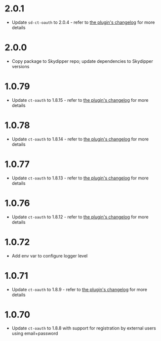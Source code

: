 
# 2.0.1
- Update `sd-ct-oauth` to 2.0.4 - refer to [the plugin's changelog](https://github.com/Skydipper/ct-oauth-plugin/blob/2.0.4/CHANGELOG.md) for more details

# 2.0.0
- Copy package to Skydipper repo; update dependencies to Skydipper versions

# 1.0.79
- Update `ct-oauth` to 1.8.15 - refer to [the plugin's changelog](https://github.com/control-tower/ct-oauth-plugin/blob/1.8.15/CHANGELOG.md) for more details

# 1.0.78
- Update `ct-oauth` to 1.8.14 - refer to [the plugin's changelog](https://github.com/control-tower/ct-oauth-plugin/blob/1.8.14/CHANGELOG.md) for more details

# 1.0.77
- Update `ct-oauth` to 1.8.13 - refer to [the plugin's changelog](https://github.com/control-tower/ct-oauth-plugin/blob/1.8.13/CHANGELOG.md) for more details

# 1.0.76
- Update `ct-oauth` to 1.8.12 - refer to [the plugin's changelog](https://github.com/control-tower/ct-oauth-plugin/blob/1.8.12/CHANGELOG.md) for more details

# 1.0.72
- Add env var to configure logger level

# 1.0.71
- Update `ct-oauth` to 1.8.9 - refer to [the plugin's changelog](https://github.com/control-tower/ct-oauth-plugin/blob/1.8.9/CHANGELOG.md) for more details

# 1.0.70
- Update `ct-oauth` to 1.8.8 with support for registration by external users using email+password
